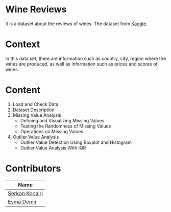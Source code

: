 # Wine Reviews
It is a dataset about the reviews of wines. The dataset from [Kaggle](https://www.kaggle.com/zynicide/wine-reviews).

# Context
In this data set, there are information such as country, city, region where the wines are produced, as well as information such as prices and scores of wines.

# Content
1. Load and Check Data
2. Dataset Description
3. Missing Value Analysis
   * Defining and Visualizing Missing Values
   * Testing the Randomness of Missing Values
   * Operations on Missing Values
4. Outlier Value Analysis
   * Outlier Value Detection Using Boxplot and Histogram
   * Outlier Value Analysis With IQR
      
# Contributors
|Name     |
|---------|
|[Serkan Kocairi](https://github.com/kocairiserkan)
|[Esma Demir](https://github.com/esmademir)
